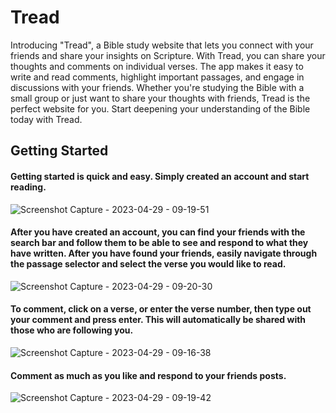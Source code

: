 # Tread

Introducing "Tread", a Bible study website that lets you connect with your friends and share your insights on Scripture. With Tread, you can share your thoughts and comments on individual verses. The app makes it easy to write and read comments, highlight important passages, and engage in discussions with your friends. Whether you're studying the Bible with a small group or just want to share your thoughts with friends, Tread is the perfect website for you. Start deepening your understanding of the Bible today with Tread.

## Getting Started

#### Getting started is quick and easy. Simply created an account and start reading.

![Screenshot Capture - 2023-04-29 - 09-19-51](https://user-images.githubusercontent.com/49348998/235312978-c314f74a-e0b7-40c4-8399-f1ce58fa3332.png)

#### After you have created an account, you can find your friends with the search bar and follow them to be able to see and respond to what they have written. After you have found your friends, easily navigate through the passage selector and select the verse you would like to read.

![Screenshot Capture - 2023-04-29 - 09-20-30](https://user-images.githubusercontent.com/49348998/235313080-9cbb9643-0327-43dd-b7dc-e0c1a9fc87c6.png)

#### To comment, click on a verse, or enter the verse number, then type out your comment and press enter. This will automatically be shared with those who are following you. 

![Screenshot Capture - 2023-04-29 - 09-16-38](https://user-images.githubusercontent.com/49348998/235313057-8b5ddb17-5286-41d9-8893-e2a64fd32525.png)

#### Comment as much as you like and respond to your friends posts.

![Screenshot Capture - 2023-04-29 - 09-19-42](https://user-images.githubusercontent.com/49348998/235313262-836c3728-130c-48e0-b2f8-f7dcde5d9e47.png)
